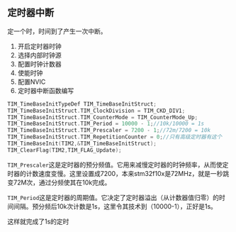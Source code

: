 ## 定时器中断

定一个时，时间到了产生一次中断。

1.  开启定时器时钟
2.  选择内部时钟源
3.  配置时钟计数器
4.  使能时钟
5.  配置NVIC
6.  定时器中断函数编写

``` c
TIM_TimeBaseInitTypeDef TIM_TimeBaseInitStruct;
TIM_TimeBaseInitStruct.TIM_ClockDivision = TIM_CKD_DIV1;
TIM_TimeBaseInitStruct.TIM_CounterMode = TIM_CounterMode_Up;
TIM_TimeBaseInitStruct.TIM_Period = 10000 - 1;//10k/10000 = 1s
TIM_TimeBaseInitStruct.TIM_Prescaler = 7200 - 1;//72m/7200 = 10k
TIM_TimeBaseInitStruct.TIM_RepetitionCounter = 0;//只有高级定时器有这个
TIM_TimeBaseInit(TIM2,&TIM_TimeBaseInitStruct);
TIM_ClearFlag(TIM2,TIM_FLAG_Update);
```
`TIM_Prescaler`这是定时器的预分频值。它用来减慢定时器的时钟频率，从而使定时器的计数速度变慢。这里设置成7200，本来stm32f10x是72MHz，就是一秒跳变72M次，通过分频使其在10k完成。

`TIM_Period`这是定时器的周期值。它决定了定时器溢出（从计数器值归零）的时间间隔。预分频后10k次计数是1s，这里令其技术到（10000-1），正好是1s。

这样就完成了1s的定时
